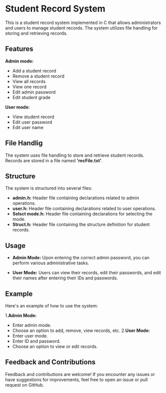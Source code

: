 # Student Record System

This is a student record system implemented in C that allows administrators and users to manage student records.
The system utilizes file handling for storing and retrieving records.

## Features 

**Admin mode:**
* Add a student record
* Remove a student record
* View all records
* View one record
* Edit admin password
* Edit student grade

**User mode:**
* View student record
* Edit user password
* Edit user name

## File Handlig
The system uses file handling to store and retrieve student records. Records are stored in a file named __'recFile.txt'__.

## Structure
The system is structured into several files:

* __admin.h:__ Header file containing declarations related to admin operations.
* __user.h:__ Header file containing declarations related to user operations.
* __Selsct mode.h:__ Header file containing declarations for selecting the mode.
* __Struct.h:__ Header file containing the structure definition for student records.

## Usage 

* __Admin Mode:__ Upon entering the correct admin password, you can perform various administrative tasks.
  
* __User Mode:__ Users can view their records, edit their passwords, and edit their names after entering their IDs and passwords.



## Example
Here's an example of how to use the system:

1.__Admin Mode:__
* Enter admin mode.
* Choose an option to add, remove, view records, etc.
2.__User Mode:__
* Enter user mode.
* Enter ID and password.
* Choose an option to view or edit records.

## Feedback and Contributions
Feedback and contributions are welcome! If you encounter any issues or have suggestions for improvements, feel free to open an issue or pull request on GitHub.




